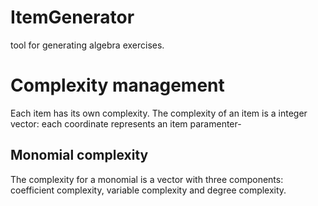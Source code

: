 # ItemGenerator
tool for generating algebra exercises.
# Complexity management
Each item has its own complexity. The complexity of an item is a integer vector: each coordinate represents an item paramenter-
## Monomial complexity
The complexity for a monomial is a vector with three components: coefficient complexity, variable complexity and degree complexity.

